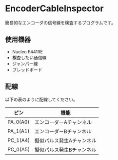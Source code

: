 # EncoderCableInspector

簡易的なエンコーダの信号線を検査するプログラムです。

## 使用機器

- Nucleo F441RE
- 検査したい通信線
- ジャンパー線
- ブレッドボード

## 配線

以下の表のように配線してください。

| ピン | 機能 |
| ---- | ---- |
| PA_0(A0) | エンコーダーAチャンネル |
| PA_1(A1) | エンコーダーBチャンネル |
| PC_1(A4) | 擬似パルス発生Aチャンネル |
| PC_0(A5) | 擬似パルス発生Bチャンネル |
